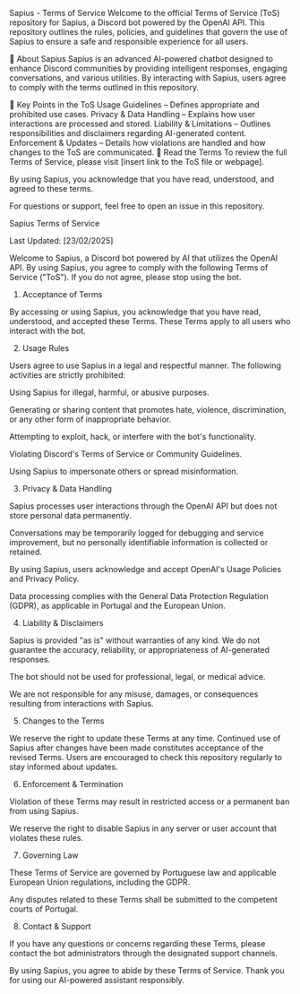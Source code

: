 Sapius - Terms of Service
Welcome to the official Terms of Service (ToS) repository for Sapius, a Discord bot powered by the OpenAI API. This repository outlines the rules, policies, and guidelines that govern the use of Sapius to ensure a safe and responsible experience for all users.

📜 About Sapius
Sapius is an advanced AI-powered chatbot designed to enhance Discord communities by providing intelligent responses, engaging conversations, and various utilities. By interacting with Sapius, users agree to comply with the terms outlined in this repository.

📌 Key Points in the ToS
Usage Guidelines – Defines appropriate and prohibited use cases.
Privacy & Data Handling – Explains how user interactions are processed and stored.
Liability & Limitations – Outlines responsibilities and disclaimers regarding AI-generated content.
Enforcement & Updates – Details how violations are handled and how changes to the ToS are communicated.
📖 Read the Terms
To review the full Terms of Service, please visit [insert link to the ToS file or webpage].

By using Sapius, you acknowledge that you have read, understood, and agreed to these terms.

For questions or support, feel free to open an issue in this repository.

Sapius Terms of Service

Last Updated: [23/02/2025]

Welcome to Sapius, a Discord bot powered by AI that utilizes the OpenAI API. By using Sapius, you agree to comply with the following Terms of Service ("ToS"). If you do not agree, please stop using the bot.

1. Acceptance of Terms

By accessing or using Sapius, you acknowledge that you have read, understood, and accepted these Terms. These Terms apply to all users who interact with the bot.

2. Usage Rules

Users agree to use Sapius in a legal and respectful manner. The following activities are strictly prohibited:

Using Sapius for illegal, harmful, or abusive purposes.

Generating or sharing content that promotes hate, violence, discrimination, or any other form of inappropriate behavior.

Attempting to exploit, hack, or interfere with the bot's functionality.

Violating Discord's Terms of Service or Community Guidelines.

Using Sapius to impersonate others or spread misinformation.

3. Privacy & Data Handling

Sapius processes user interactions through the OpenAI API but does not store personal data permanently.

Conversations may be temporarily logged for debugging and service improvement, but no personally identifiable information is collected or retained.

By using Sapius, users acknowledge and accept OpenAI's Usage Policies and Privacy Policy.

Data processing complies with the General Data Protection Regulation (GDPR), as applicable in Portugal and the European Union.

4. Liability & Disclaimers

Sapius is provided "as is" without warranties of any kind. We do not guarantee the accuracy, reliability, or appropriateness of AI-generated responses.

The bot should not be used for professional, legal, or medical advice.

We are not responsible for any misuse, damages, or consequences resulting from interactions with Sapius.

5. Changes to the Terms

We reserve the right to update these Terms at any time. Continued use of Sapius after changes have been made constitutes acceptance of the revised Terms. Users are encouraged to check this repository regularly to stay informed about updates.

6. Enforcement & Termination

Violation of these Terms may result in restricted access or a permanent ban from using Sapius.

We reserve the right to disable Sapius in any server or user account that violates these rules.

7. Governing Law

These Terms of Service are governed by Portuguese law and applicable European Union regulations, including the GDPR.

Any disputes related to these Terms shall be submitted to the competent courts of Portugal.

8. Contact & Support

If you have any questions or concerns regarding these Terms, please contact the bot administrators through the designated support channels.

By using Sapius, you agree to abide by these Terms of Service. Thank you for using our AI-powered assistant responsibly.
